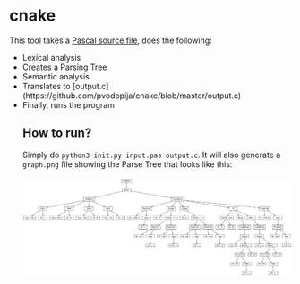 # cnake
This tool takes a [Pascal source file](pas/), does the following: <br/>
<ul>
<li>Lexical analysis</li>
<li>Creates a Parsing Tree</li>
<li>Semantic analysis</li>
<li>Translates to [output.c](https://github.com/pvodopija/cnake/blob/master/output.c)</li>
<li>Finally, runs the program</li>


## How to run?
Simply do ```python3 init.py input.pas output.c```. It will also generate a ```graph.png``` file showing the Parse Tree that looks like this:<br/><br/>
![graph](graph.png)
